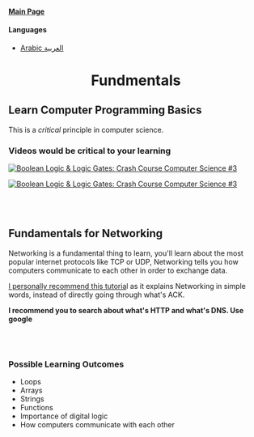 #### [Main Page](../../README.md)

#### Languages

- [Arabic العربية](../ar/fundamentals.md)

<h1 align='center'>Fundmentals</h1>

## **Learn Computer Programming Basics**

This is a _critical_ principle in computer science.

### Videos would be critical to your learning

[![ Boolean Logic & Logic Gates: Crash Course Computer Science #3
 ](https://img.youtube.com/vi/gI-qXk7XojA/0.jpg)](https://www.youtube.com/watch?v=gI-qXk7XojA "Boolean Logic & Logic Gates: Crash Course Computer Science #3
")

[![ Boolean Logic & Logic Gates: Crash Course Computer Science #3
 ](https://img.youtube.com/vi/JQBRzsPhw2w/0.jpg)](https://www.youtube.com/watch?v=JQBRzsPhw2w "Logic Gates, Truth Tables, Boolean Algebra AND, OR, NOT, NAND & NOR
")

<br>
<br>

## **Fundamentals for Networking**

Networking is a fundamental thing to learn, you'll learn about the most popular internet protocols like TCP or UDP, Networking tells you how computers communicate to each other in order to exchange data.

[I personally recommend this tutoria](https://cs.lmu.edu/~ray/notes/netsandinets/)l as it explains Networking in simple words, instead of directly going through what's ACK.

**I recommend you to search about what's HTTP and what's DNS. Use google**

<br>
<br>

### **Possible Learning Outcomes**

- Loops
- Arrays
- Strings
- Functions
- Importance of digital logic
- How computers communicate with each other
